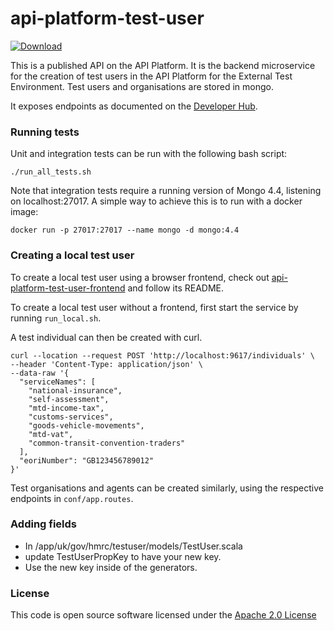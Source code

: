 # api-platform-test-user

[ ![Download](https://api.bintray.com/packages/hmrc/releases/api-platform-test-user/images/download.svg) ](https://bintray.com/hmrc/releases/api-platform-test-user/_latestVersion)

This is a published API on the API Platform.
It is the backend microservice for the creation of test users in the API Platform for the External Test Environment.
Test users and organisations are stored in mongo.

It exposes endpoints as documented on the [Developer Hub](https://developer.service.hmrc.gov.uk/api-documentation/docs/api/service/api-platform-test-user).

### Running tests

Unit and integration tests can be run with the following bash script:

    ./run_all_tests.sh

Note that integration tests require a running version of Mongo 4.4, listening on localhost:27017. A simple way to achieve this
is to run with a docker image:

    docker run -p 27017:27017 --name mongo -d mongo:4.4

### Creating a local test user

To create a local test user using a browser frontend, check out [api-platform-test-user-frontend](https://github.com/hmrc/api-platform-test-user-frontend)
and follow its README.

To create a local test user without a frontend, first start the service by running `run_local.sh`.

A test individual can then be created with curl.
```
curl --location --request POST 'http://localhost:9617/individuals' \
--header 'Content-Type: application/json' \
--data-raw '{
  "serviceNames": [
    "national-insurance",
    "self-assessment",
    "mtd-income-tax",
    "customs-services",
    "goods-vehicle-movements",
    "mtd-vat",
    "common-transit-convention-traders"
  ],
  "eoriNumber": "GB123456789012"
}'
```

Test organisations and agents can be created similarly, using the respective endpoints in `conf/app.routes`.

### Adding fields

* In /app/uk/gov/hmrc/testuser/models/TestUser.scala
* update TestUserPropKey to have your new key.
* Use the new key inside of the generators.

### License

This code is open source software licensed under the [Apache 2.0 License]("http://www.apache.org/licenses/LICENSE-2.0.html")

